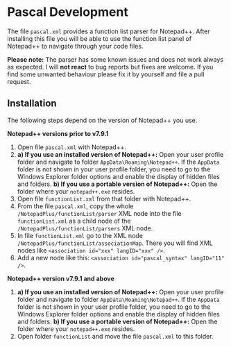 # Pascal Development

The file `pascal.xml` provides a function list parser for Notepad++. After installing this file you will be able to use the function list panel of Notepad++ to navigate through your code files.

**Please note:** The parser has some known issues and does not work always as expected. I will **not react** to bug reports but fixes are welcome. If you find some unwanted behaviour please fix it by yourself and file a pull request.


## Installation

The following steps depend on the version of Notepad++ you use.

**Notepad++ versions prior to v7.9.1**

1. Open file `pascal.xml` with Notepad++.
2. **a) If you use an installed version of Notepad++:** Open your user profile folder and navigate to folder `AppData\Roaming\Notepad++`. If the `AppData` folder is not shown in your user profile folder, you need to go to the Windows Explorer folder options and enable the display of hidden files and folders.
    **b) If you use a portable version of Notepad++:** Open the folder where your `notepad++.exe` resides.
3. Open file `functionList.xml` from that folder with Notepad++.
4. From the file `pascal.xml`, copy the whole `/NotepadPlus/functionList/parser` XML node into the file `functionList.xml` as a child node of the `/NotepadPlus/functionList/parsers` XML node.
5. In file `functionList.xml` go to the XML node `/NotepadPlus/functionList/associationMap`. There you will find XML nodes like `<association id="xxx" langID="xxx" />`.
6. Add a new node like this: `<association id="pascal_syntax" langID="11" />`.

**Notepad++ version v7.9.1 and above**

1. **a) If you use an installed version of Notepad++:** Open your user profile folder and navigate to folder `AppData\Roaming\Notepad++`. If the `AppData` folder is not shown in your user profile folder, you need to go to the Windows Explorer folder options and enable the display of hidden files and folders.
   **b) If you use a portable version of Notepad++:** Open the folder where your `notepad++.exe` resides.
2. Open folder `functionList` and move the file `pascal.xml` to this folder.
